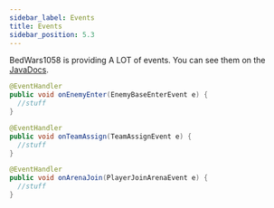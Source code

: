 ```yaml
---
sidebar_label: Events
title: Events
sidebar_position: 5.3
---
```

BedWars1058 is providing A LOT of events. You can see them on the [JavaDocs](https://javadocs.andrei1058.dev/BedWars1058).
```java
@EventHandler
public void onEnemyEnter(EnemyBaseEnterEvent e) {
  //stuff
}

@EventHandler
public void onTeamAssign(TeamAssignEvent e) {
  //stuff
}

@EventHandler
public void onArenaJoin(PlayerJoinArenaEvent e) {
  //stuff
}
